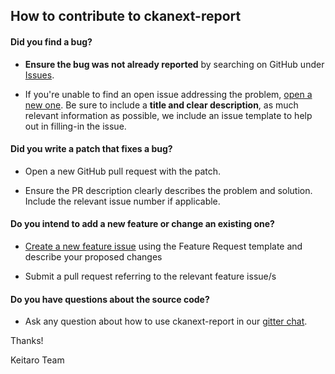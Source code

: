 ## How to contribute to ckanext-report

#### **Did you find a bug?**

* **Ensure the bug was not already reported** by searching on GitHub under [Issues](https://github.com/keitaroinc/ckanext-report/issues).

* If you're unable to find an open issue addressing the problem, [open a new one](https://github.com/keitaroinc/ckanext-report/issues/new). Be sure to include a **title and clear description**, as much relevant information as possible, we include an issue template to help out in filling-in the issue.

#### **Did you write a patch that fixes a bug?**

* Open a new GitHub pull request with the patch.

* Ensure the PR description clearly describes the problem and solution. Include the relevant issue number if applicable.

#### **Do you intend to add a new feature or change an existing one?**

* [Create a new feature issue](https://github.com/keitaroinc/ckanext-report/issues/new) using the Feature Request template and describe your proposed changes

* Submit a pull request referring to the relevant feature issue/s

#### **Do you have questions about the source code?**

* Ask any question about how to use ckanext-report in our [gitter chat](https://gitter.im/keitaroinc/ckan).

Thanks!

Keitaro Team
